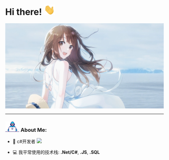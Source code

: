 # Hi there! <img src="https://github.com/zhangjundsg/zhangjundsg/blob/main/Hi.gif" width="35" />

<img src="https://github.com/zhangjundsg/zhangjundsg/blob/main/header.png" alt="zhangjun GitHub README header image">

---

### <img src="https://github.com/zhangjundsg/zhangjundsg/blob/main/Developer.gif" width="45" /> About Me:
- 🏦 c#开发者 
      <img src="https://media.giphy.com/media/WUlplcMpOCEmTGBtBW/giphy.gif" width="30">

- 💻 我平常使用的技术栈: **.Net/C#**, **.JS**, **.SQL**
